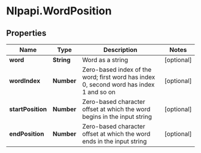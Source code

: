 # Nlpapi.WordPosition

## Properties
Name | Type | Description | Notes
------------ | ------------- | ------------- | -------------
**word** | **String** | Word as a string | [optional] 
**wordIndex** | **Number** | Zero-based index of the word; first word has index 0, second word has index 1 and so on | [optional] 
**startPosition** | **Number** | Zero-based character offset at which the word begins in the input string | [optional] 
**endPosition** | **Number** | Zero-based character offset at which the word ends in the input string | [optional] 


